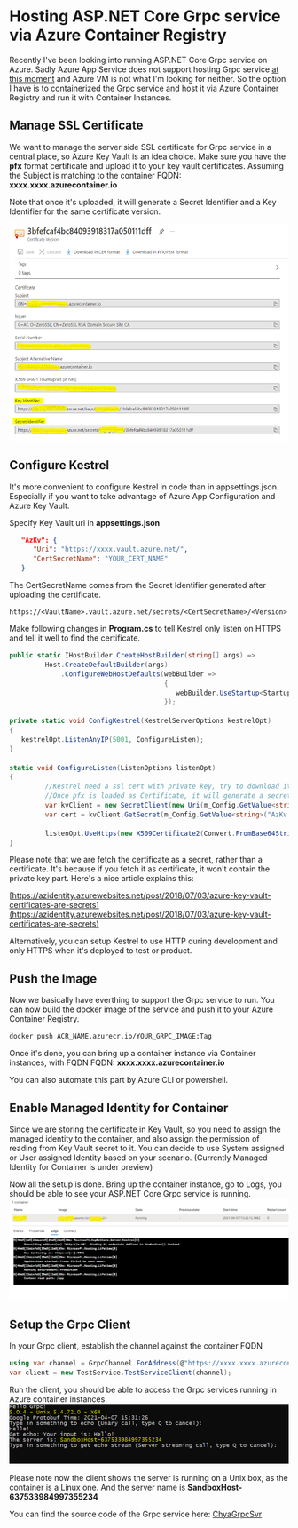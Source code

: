 # Hosting ASP.NET Core Grpc service via Azure Container Registry

Recently I've been looking into running ASP.NET Core Grpc service on Azure. Sadly Azure App Service does not support hosting Grpc service [at this moment](https://feedback.azure.com/forums/169385-web-apps/suggestions/40585333-grpc-support-in-azure-app-service) and Azure VM is not what I'm looking for neither. So the option I have is to containerized the Grpc service and host it via Azure Container Registry and run it with Container Instances.

## Manage SSL Certificate
We want to manage the server side SSL certificate for Grpc service in a central place, so Azure Key Vault is an idea choice. Make sure you have the **pfx** format certificate and upload it to your key vault certificates. Assuming the Subject is matching to the container FQDN: **xxxx.xxxx.azurecontainer.io**

Note that once it's uploaded, it will generate a Secret Identifier and a Key Identifier for the same certificate version.

<img src="https://github.com/cyang0513/Document/blob/main/img/kv-cert.png?raw=true" width="535" height="390">

## Configure Kestrel
It's more convenient to configure Kestrel in code than in appsettings.json. Especially if you want to take advantage of Azure App Configuration and Azure Key Vault.

Specify Key Vault uri in **appsettings.json**

```json
   "AzKv": {
      "Uri": "https://xxxx.vault.azure.net/",
      "CertSecretName": "YOUR_CERT_NAME"
   }
```
The CertSecretName comes from the Secret Identifier generated after uploading the certificate.
```
https://<VaultName>.vault.azure.net/secrets/<CertSecretName>/<Version>
```

Make following changes in **Program.cs** to tell Kestrel only listen on HTTPS and tell it well to find the certificate.

```c#
public static IHostBuilder CreateHostBuilder(string[] args) =>
         Host.CreateDefaultBuilder(args)
             .ConfigureWebHostDefaults(webBuilder =>
                                       {
                                          webBuilder.UseStartup<Startup>().ConfigureKestrel(ConfigKestrel);
                                       });

private static void ConfigKestrel(KestrelServerOptions kestrelOpt)
{
   kestrelOpt.ListenAnyIP(5001, ConfigureListen);
}

static void ConfigureListen(ListenOptions listenOpt)
{
         //Kestrel need a ssl cert with private key, try to download it as secret.
         //Once pfx is loaded as Certificate, it will generate a secret as well
         var kvClient = new SecretClient(new Uri(m_Config.GetValue<string>("AzKv:Uri")), new DefaultAzureCredential());
         var cert = kvClient.GetSecret(m_Config.GetValue<string>("AzKv:CertSecretName")).Value.Value;

         listenOpt.UseHttps(new X509Certificate2(Convert.FromBase64String(cert)));
}
```
Please note that we are fetch the certificate as a secret, rather than a certificate. It's because if you fetch it as certificate, it won't contain the private key part. Here's a nice article explains this:

[https://azidentity.azurewebsites.net/post/2018/07/03/azure-key-vault-certificates-are-secrets](https://azidentity.azurewebsites.net/post/2018/07/03/azure-key-vault-certificates-are-secrets)

Alternatively, you can setup Kestrel to use HTTP during development and only HTTPS when it's deployed to test or product. 

## Push the Image

Now we basically have everthing to support the Grpc service to run. You can now build the docker image of the service and push it to your Azure Container Registry.

```bash
docker push ACR_NAME.azurecr.io/YOUR_GRPC_IMAGE:Tag
```

Once it's done, you can bring up a container instance via Container instances, with FQDN FQDN: **xxxx.xxxx.azurecontainer.io**

You can also automate this part by Azure CLI or powershell.

## Enable Managed Identity for Container
Since we are storing the certificate in Key Vault, so you need to assign the managed identity to the container, and also assign the permission of reading from Key Vault secret to it. You can decide to use System assigned or User assigned Identity based on your scenario. (Currently Managed Identity for Container is under preview)

Now all the setup is done. Bring up the container instance, go to Logs, you should be able to see your ASP.NET Core Grpc service is running.
<img src="https://github.com/cyang0513/Document/blob/main/img/grpc_container.png?raw=true">

## Setup the Grpc Client
In your Grpc client, establish the channel against the container FQDN
```c#
using var channel = GrpcChannel.ForAddress(@"https://xxxx.xxxx.azurecontainer.io:5001");
var client = new TestService.TestServiceClient(channel);
```
Run the client, you should be able to access the Grpc services running in Azure container instances.
<img src="https://github.com/cyang0513/Document/blob/main/img/grpc_client.PNG?raw=true">

Please note now the client shows the server is running on a Unix box, as the container is a Linux one. And the server name is **SandboxHost-637533984997355234**

You can find the source code of the Grpc service here: [ChyaGrpcSvr](https://github.com/cyang0513/ChyaGrpcSvr)











